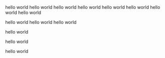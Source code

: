 hello world
hello world
hello world
hello world
hello world
hello world
hello world
hello world

hello world
hello world
hello world

hello world

hello world


hello world
